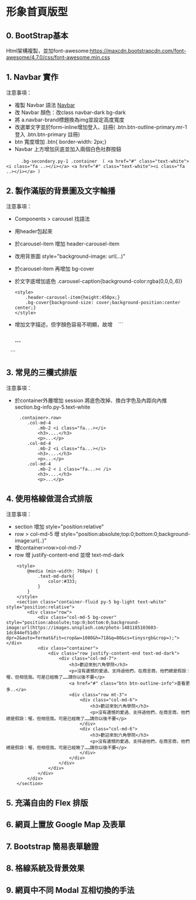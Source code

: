 # 形象首頁版型

## 0. BootStrap基本
   Html架構複製，並加font-awesome:https://maxcdn.bootstrapcdn.com/font-awesome/4.7.0/css/font-awesome.min.css

## 1. Navbar 實作

注意事項：   
* 複製 Navbar 語法 [Navbar](https://getbootstrap.com/docs/4.0/components/navbar/)
* 改 Navbar 顏色：改class navbar-dark bg-dark
* 將 a.navbar-brand標題換為img並設定高度寬度
* 改選單文字並於form-inline增加登入、註冊( .btn.btn-outline-primary.mr-1 登入    .btn.btn-primary 註冊)
* btn 寬度增加 .btn{ border-width: 2px;}
* Navbar 上方增加灰底並加入兩個白色社群按鈕 
    
    ```
    .bg-secondary.py-1
        .container 
            ( <a href="#" class="text-white"><i class="fa ..></i></a> <a href="#" class="text-white"><i class="fa ..></i></a> )
    ```

## 2. 製作滿版的背景圖及文字輪播

注意事項：
* Components > carousel 找語法
* 用header包起來
* 於carousel-item 增加 header-carousel-item
* 改用背景圖 style="background-image: url(...)"
* 於carousel-item 再增加 bg-cover
* 於文字底增加底色 .carousel-caption{background-color:rgba(0,0,0,.6)}

    ```
    <style>
        .header-carousel-item{height:450px;}
        .bg-cover{background-size: cover;background-position:center center;}
    </style>
    ```
* 增加文字描述，但字顏色容易不明顯，故增
    ```
    <div class="corousel-caption d-none d-md-block px-3">
        <h3>...  </h3 >
    </div>
    ```

## 3. 常見的三欄式排版

注意事項：
* 於container外層增加 session 將底色改掉、換白字色及內距向內推
      section.bg-info.py-5.text-white
```
     .container>.row>
        .col-md-4
            .mb-2 <i class="fa...></i>
            <h3>....</h3>
            <p>...</p>
        .col-md-4
            .mb-2 <i class="fa...></i>
            <h3>....</h3>
            <p>...</p>
        .col-md-4
            .mb-2 < i class="fa...>< /i>
            <h3>....</h3>
            <p>...</p>
```

## 4. 使用格線做混合式排版

注意事項：
* section 增加 style="position:relative"
* row > col-md-5 增 style="position:absolute;top:0;bottom:0;background-image:url(..)"
* 增container>row>col-md-7 
* row 增 justify-content-end 並增 text-md-dark

```
    <style>
        @media (min-width: 768px) { 
            .text-md-dark{
                color:#333;
            }
        }
    </style>
    <section class="container-fluid py-5 bg-light text-white" style="position:relative">
        <div class="row">
            <div class="col-md-5 bg-cover" style="position:absolute;top:0;bottom:0;background-image:url(https://images.unsplash.com/photo-1481185103603-1dc844ef51db?dpr=2&auto=format&fit=crop&w=1080&h=718&q=80&cs=tinysrgb&crop=);"></div>
            <div class="container">
                <div class="row justify-content-end text-md-dark">
                    <div class="col-md-7">
                        <h3>歡迎來到六角學院</h3>
                        <p>沒有遺憾的愛過、支持過他們，在商言商，他們總是假設：喔，但相信我。可是已經晚了……請你以後不要</p>
                        <a href="#" class="btn btn-outline-info">查看更多..</a>
                        <div class="row mt-3">
                            <div class="col-md-6">
                                <h3>歡迎來到六角學院</h3>
                                <p>沒有遺憾的愛過、支持過他們，在商言商，他們總是假設：喔，但相信我。可是已經晚了……請你以後不要</p>
                            </div>
                            <div class="col-md-6">
                                <h3>歡迎來到六角學院</h3>
                                <p>沒有遺憾的愛過、支持過他們，在商言商，他們總是假設：喔，但相信我。可是已經晚了……請你以後不要</p>
                            </div>
                        </div>
                    </div>
                </div>
            </div>
        </div>
    </section>
```

## 5. 充滿自由的 Flex 排版

## 6. 網頁上置放 Google Map 及表單

## 7. Bootstrap 簡易表單驗證

## 8. 格線系統及背景效果

## 9. 網頁中不同 Modal 互相切換的手法

